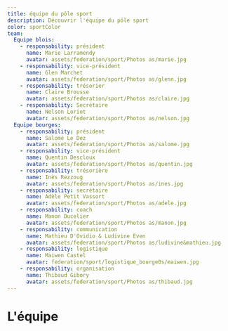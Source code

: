 ```yaml
---
title: équipe du pôle sport
description: Découvrir l'équipe du pôle sport
color: sportColor
team:
  Equipe blois:
    - responsability: président
      name: Marie Larramendy
      avatar: assets/federation/sport/Photos as/marie.jpg
    - responsability: vice-président
      name: Glen Marchet
      avatar: assets/federation/sport/Photos as/glenn.jpg
    - responsability: trésorier
      name: Claire Brousse
      avatar: assets/federation/sport/Photos as/claire.jpg
    - responsability: Secrétaire
      name: Nelson Loriot
      avatar: assets/federation/sport/Photos as/nelson.jpg
  Equipe bourges:
    - responsability: président
      name: Salomé Le Dez
      avatar: assets/federation/sport/Photos as/salome.jpg
    - responsability: vice-président
      name: Quentin Descloux
      avatar: assets/federation/sport/Photos as/quentin.jpg
    - responsability: trésorière
      name: Inès Rezzoug
      avatar: assets/federation/sport/Photos as/ines.jpg
    - responsability: secrétaire
      name: Adèle Petit Vassort
      avatar: assets/federation/sport/Photos as/adele.jpg
    - responsability: coach
      name: Manon Ducelier
      avatar: assets/federation/sport/Photos as/manon.jpg
    - responsability: communication
      name: Mathieu D'Ovidio & Ludivine Even
      avatar: assets/federation/sport/Photos as/ludivine&mathieu.jpg
    - responsability: logistique
      name: Maiwen Castel
      avatar: federation/sport/logistique_bourge0s/maiwen.jpg
    - responsability: organisation
      name: Thibaud Gibory
      avatar: assets/federation/sport/Photos as/thibaud.jpg
---
```


# L'équipe

<campus-team :team="team" :color="color"></campus-team>
